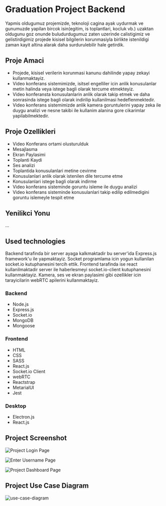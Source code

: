 # Graduation Project Backend

Yapmis oldugumuz projemizde, teknoloji cagina ayak uydurmak ve gunumuzde yapilan bircok isin(egitim, is toplantlari, kocluk vb.) uzaktan oldugunu goz onunde buludurdugumuz zaten uzerinde calistigimiz ve gelistirdigimiz projede kisisel bilgilerin korunmasiyla birlikte istenildigi zaman kayit altina alarak daha surdurulebilir hale getirdik.



## Proje Amaci
- Projede, kisisel verilerin korunmasi kanunu dahilinde  yapay zekayi kullanmaktayiz. 
- Video konferans sistemimizde, isitsel engelliler icin anlik konusulanlar metin halinda veya istege bagli olarak tercume etmekteyiz.
- Video konferansta konusulanlarin anlik olarak takip etmek ve daha sonrasinda istege bagli olarak indirilip kullanilmasi hedeflenmektedir.
- Video konferans sistemimizde anlik kamera goruntulerini yapay zeka ile duygu analizi ve nesne takibi ile kullanim alanina gore cikarimlar yapilabilmektedir.


## Proje Ozellikleri
- Video Konferans ortami olusturulduk
- Mesajlasma
- Ekran Paylasimi
- Toplanti Kaydi
- Ses analizi
- Toplantida konusulanlari metine cevirme
- Konusulanlari anlik olarak istenilen dile tercume etme
- Konusulanlari istege bagli olarak indirme
- Video konferans sisteminde goruntu isleme ile duygu analizi
- Video konferans sisteminde konusulanlari takip edilip edilmedigini goruntu islemeyle tespit etme


## Yenilikci Yonu
...

## Used technologies
Backend tarafinda bir server ayaga kalkmaktadir bu server'ida Express.js framework'u ile yapmaktayiz. Socket programlama icin yogun kullanilan socket.io kutuphanesini tercih ettik. 
Frontend tarafinda ise react kullanilmaktadir server ile haberlesmeyi socket.io-client kutuphanesini kullanmaktayiz. Kamera, ses ve ekran paylasimi gibi ozellikler icin tarayicilarin webRTC apilerini kullanmaktayiz.

### Backend
- Node.js
- Express.js
- Socket.io
- MongoDB
- Mongoose

### Frontend
- HTML
- CSS
- SASS
- React.js
- Socket.io Client
- webRTC
- Reactstrap
- MetarialUI
- Jest

### Desktop
- Electron.js
- React.js

## Project Screenshot
![Project Login Page](https://user-images.githubusercontent.com/57585087/156552155-dddc4655-a565-4e89-aea9-383400eace30.png)

![Enter Username Page](https://user-images.githubusercontent.com/57585087/156552156-e6a504ca-8fbe-486e-a66a-a295d3117d46.png)

![Project Dashboard Page](https://user-images.githubusercontent.com/57585087/156552151-b78d141f-909f-4e81-ac75-1d7b4d9ba99a.png)

## Project Use Case Diagram
![use-case-diagram](https://user-images.githubusercontent.com/57585087/156552142-01e5834d-fd0a-4e52-8fb6-c5ad02393e96.png)
